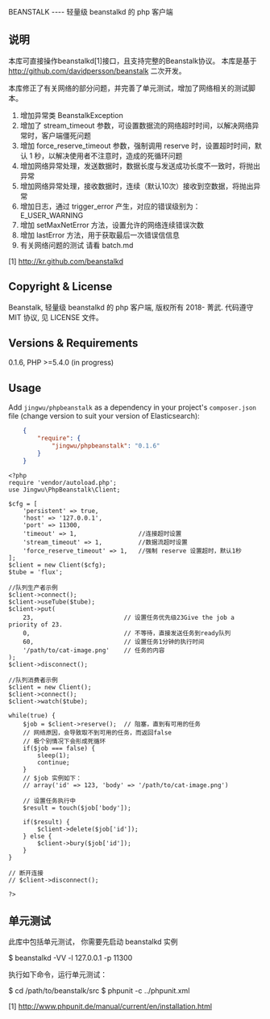 BEANSTALK
---- 轻量级 beanstalkd 的 php 客户端

说明
--------
本库可直接操作beanstalkd[1]接口，且支持完整的Beanstalk协议。
本库是基于 http://github.com/davidpersson/beanstalk 二次开发。

本库修正了有关网络的部分问题，并完善了单元测试，增加了网络相关的测试脚本。
1. 增加异常类 BeanstalkException
2. 增加了 stream_timeout 参数，可设置数据流的网络超时时间，以解决网络异常时，客户端僵死问题
3. 增加 force_reserve_timeout 参数，强制调用 reserve 时，设置超时时间，默认 1 秒，以解决使用者不注意时，造成的死循环问题
4. 增加网络异常处理，发送数据时，数据长度与发送成功长度不一致时，将抛出异常
5. 增加网络异常处理，接收数据时，连续（默认10次）接收到空数据，将抛出异常
6. 增加日志，通过 trigger_error 产生，对应的错误级别为：E_USER_WARNING
7. 增加 setMaxNetError 方法，设置允许的网络连续错误次数
8. 增加 lastError 方法，用于获取最后一次错误信信息
9. 有关网络问题的测试 请看 batch.md

[1] http://kr.github.com/beanstalkd

Copyright & License
-------------------
Beanstalk, 轻量级 beanstalkd 的 php 客户端, 版权所有 2018- 菁武.
代码遵守 MIT 协议, 见 LICENSE 文件。

Versions & Requirements
-----------------------
0.1.6, PHP >=5.4.0 (in progress)

Usage
-----
Add ``jingwu/phpbeanstalk`` as a dependency in your project's ``composer.json`` file (change version to suit your version of Elasticsearch):
```json
    {
        "require": {
            "jingwu/phpbeanstalk": "0.1.6"
        }
    }
```

```
<?php
require 'vendor/autoload.php';
use Jingwu\PhpBeanstalk\Client;

$cfg = [
    'persistent' => true, 
    'host' => '127.0.0.1', 
    'port' => 11300, 
    'timeout' => 1,                 //连接超时设置
    'stream_timeout' => 1,          //数据流超时设置
    'force_reserve_timeout' => 1,   //强制 reserve 设置超时，默认1秒
];
$client = new Client($cfg);
$tube = 'flux';

//队列生产者示例
$client->connect();
$client->useTube($tube);
$client->put(
    23,                         // 设置任务优先级23Give the job a priority of 23.
    0,                          // 不等待，直接发送任务到ready队列
    60,                         // 设置任务1分钟的执行时间
    '/path/to/cat-image.png'    // 任务的内容
);
$client->disconnect();

//队列消费者示例
$client = new Client();
$client->connect();
$client->watch($tube);

while(true) {
    $job = $client->reserve();  // 阻塞，直到有可用的任务
    // 网络原因，会导致取不到可用的任务，而返回false
    // 极个别情况下会形成死循环
    if($job === false) {
        sleep(1);
        continue;
    }
    // $job 实例如下：
    // array('id' => 123, 'body' => '/path/to/cat-image.png')

    // 设置任务执行中
    $result = touch($job['body']);

    if($result) {
        $client->delete($job['id']);
    } else {
        $client->bury($job['id']);
    }
}

// 断开连接
// $client->disconnect();

?>
```

单元测试
-----------------
此库中包括单元测试， 你需要先启动 beanstalkd 实例

$ beanstalkd -VV -l 127.0.0.1 -p 11300

执行如下命令，运行单元测试：

$ cd /path/to/beanstalk/src
$ phpunit -c ../phpunit.xml

[1] http://www.phpunit.de/manual/current/en/installation.html
